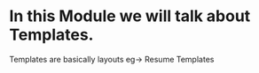 # In this Module we will talk about Templates.
Templates are basically layouts eg-> Resume Templates